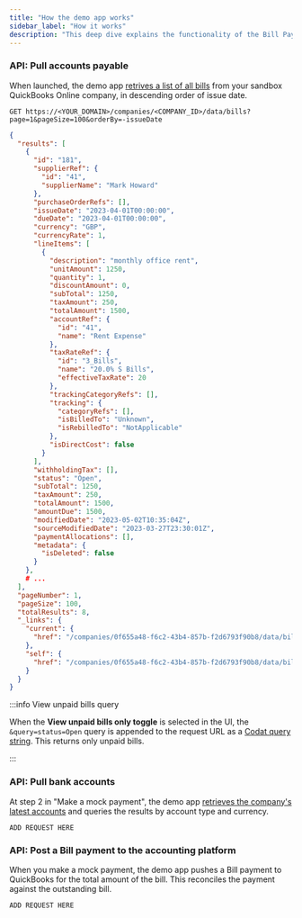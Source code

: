 ```yaml
---
title: "How the demo app works"
sidebar_label: "How it works"
description: "This deep dive explains the functionality of the Bill Pay demo app."
---
```


### API: Pull accounts payable

When launched, the demo app [retrives a list of all bills](/accounting-api#/operations/list-bills) from your sandbox QuickBooks Online company, in descending order of issue date.

```http title="List bills request"
GET https://<YOUR_DOMAIN>/companies/<COMPANY_ID>/data/bills?page=1&pageSize=100&orderBy=-issueDate
```

```json title="List bills response example"
{
  "results": [
    {
      "id": "181",
      "supplierRef": {
        "id": "41",
        "supplierName": "Mark Howard"
      },
      "purchaseOrderRefs": [],
      "issueDate": "2023-04-01T00:00:00",
      "dueDate": "2023-04-01T00:00:00",
      "currency": "GBP",
      "currencyRate": 1,
      "lineItems": [
        {
          "description": "monthly office rent",
          "unitAmount": 1250,
          "quantity": 1,
          "discountAmount": 0,
          "subTotal": 1250,
          "taxAmount": 250,
          "totalAmount": 1500,
          "accountRef": {
            "id": "41",
            "name": "Rent Expense"
          },
          "taxRateRef": {
            "id": "3_Bills",
            "name": "20.0% S Bills",
            "effectiveTaxRate": 20
          },
          "trackingCategoryRefs": [],
          "tracking": {
            "categoryRefs": [],
            "isBilledTo": "Unknown",
            "isRebilledTo": "NotApplicable"
          },
          "isDirectCost": false
        }
      ],
      "withholdingTax": [],
      "status": "Open",
      "subTotal": 1250,
      "taxAmount": 250,
      "totalAmount": 1500,
      "amountDue": 1500,
      "modifiedDate": "2023-05-02T10:35:04Z",
      "sourceModifiedDate": "2023-03-27T23:30:01Z",
      "paymentAllocations": [],
      "metadata": {
        "isDeleted": false
      }
    },
    # ...
  ],
  "pageNumber": 1,
  "pageSize": 100,
  "totalResults": 8,
  "_links": {
    "current": {
      "href": "/companies/0f655a48-f6c2-43b4-857b-f2d6793f90b8/data/bills?page=1&pageSize=100&orderBy=-issueDate"
    },
    "self": {
      "href": "/companies/0f655a48-f6c2-43b4-857b-f2d6793f90b8/data/bills"
    }
  }
}
```

:::info View unpaid bills query

When the **View unpaid bills only toggle** is selected in the UI, the `&query=status=Open` query is appended to the request URL as a [Codat query string](/using-the-api/querying). This returns only unpaid bills.

:::

### API: Pull bank accounts

At step 2 in "Make a mock payment", the demo app [retrieves the company's latest accounts](/accounting-api#/operations/list-accounts) and queries the results by account type and currency.

```http
ADD REQUEST HERE
```

### API: Post a Bill payment to the accounting platform

When you make a mock payment, the demo app pushes a Bill payment to QuickBooks for the total amount of the bill. This reconciles the payment against the outstanding bill.

```http
ADD REQUEST HERE
```
